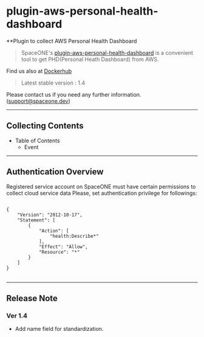 # plugin-aws-personal-health-dashboard
**Plugin to collect AWS Personal Health Dashboard

> SpaceONE's [plugin-aws-personal-health-dashboard](https://github.com/spaceone-dev/plugin-aws-personal-health-dashboard) is a convenient tool to get PHD(Personal Heath Dashboard) from AWS.


Find us also at [Dockerhub](https://hub.docker.com/repository/docker/spaceone/aws-cloud-services)
> Latest stable version : 1.4

Please contact us if you need any further information. (<support@spaceone.dev>)

---

## Collecting Contents

* Table of Contents
    * Event


---

## Authentication Overview

Registered service account on SpaceONE must have certain permissions to collect cloud service data Please, set
authentication privilege for followings:

<pre>
<code>
{
    "Version": "2012-10-17",
    "Statement": [
        {
            "Action": [
                "health:Describe*"
            ],
            "Effect": "Allow",
            "Resource": "*"
        }
    ]
}
</code>
</pre>


---

## Release Note

### Ver 1.4

* Add name field for standardization.

